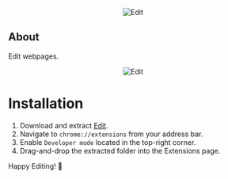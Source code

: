 <div align="center">
  <p>
    <img src="https://raw.githubusercontent.com/peterthehan/edit/master/assets/banner.png" title="Edit" />
  </p>
</div>

## About

Edit webpages.

<div align="center">
  <p>
    <img src="https://raw.githubusercontent.com/peterthehan/edit/master/assets/demo.gif" title="Edit" />
  </p>
</div>

# Installation

1. Download and extract [Edit](https://github.com/peterthehan/edit/archive/master.zip).
2. Navigate to `chrome://extensions` from your address bar.
3. Enable `Developer mode` located in the top-right corner.
4. Drag-and-drop the extracted folder into the Extensions page.

Happy Editing! 🎉
